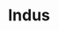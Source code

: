 ---
title: "Indus"
hashtag: indus
borders:
  - Microscopium
  - Octans
  - Pavo
  - Sagittarius
  - Telescopium
tags:
  - Constellation
---